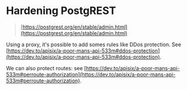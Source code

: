 # Hardening PostgREST

> [https://postgrest.org/en/stable/admin.html](https://postgrest.org/en/stable/admin.html)

Using a proxy, it's possible to add somes rules like DDos protection.  See [https://dev.to/apisix/a-poor-mans-api-533m#ddos-protection](https://dev.to/apisix/a-poor-mans-api-533m#ddos-protection).

We can also protect routes: see [https://dev.to/apisix/a-poor-mans-api-533m#perroute-authorization](https://dev.to/apisix/a-poor-mans-api-533m#perroute-authorization).


